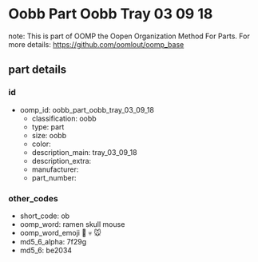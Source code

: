 # Oobb Part Oobb Tray 03 09 18  

note: This is part of OOMP the Oopen Organization Method For Parts. For more details: https://github.com/oomlout/oomp_base

##  part details





### id
* oomp_id: oobb_part_oobb_tray_03_09_18
  * classification: oobb
  * type: part
  * size: oobb
  * color: 
  * description_main: tray_03_09_18
  * description_extra: 
  * manufacturer: 
  * part_number: 

### other_codes
* short_code: ob
* oomp_word: ramen skull mouse
* oomp_word_emoji :ramen: :skull: :mouse:
* md5_6_alpha: 7f29g
* md5_6: be2034